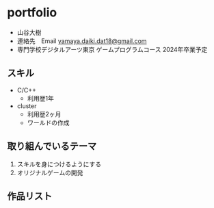 # portfolio
- 山谷大樹
- 連絡先　Email yamaya.daiki.dat18@gmail.com
- 専門学校デジタルアーツ東京 ゲームプログラムコース 2024年卒業予定

## スキル
- C/C++
  - 利用歴1年
- cluster
  - 利用歴2ヶ月
  - ワールドの作成
  
## 取り組んでいるテーマ
1. スキルを身につけるようにする
2. オリジナルゲームの開発

## 作品リスト


